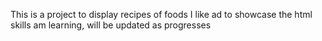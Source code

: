 This is a project to display recipes of foods I like ad to showcase the html skills am learning, will be updated as progresses
